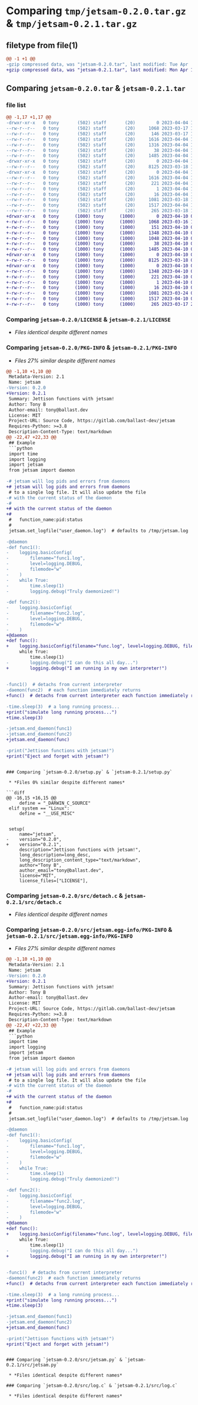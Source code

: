 # Comparing `tmp/jetsam-0.2.0.tar.gz` & `tmp/jetsam-0.2.1.tar.gz`

## filetype from file(1)

```diff
@@ -1 +1 @@
-gzip compressed data, was "jetsam-0.2.0.tar", last modified: Tue Apr  4 18:04:22 2023, max compression
+gzip compressed data, was "jetsam-0.2.1.tar", last modified: Mon Apr 10 04:39:53 2023, max compression
```

## Comparing `jetsam-0.2.0.tar` & `jetsam-0.2.1.tar`

### file list

```diff
@@ -1,17 +1,17 @@
-drwxr-xr-x   0 tony       (502) staff       (20)        0 2023-04-04 18:04:22.782406 jetsam-0.2.0/
--rw-r--r--   0 tony       (502) staff       (20)     1068 2023-03-17 19:06:19.000000 jetsam-0.2.0/LICENSE
--rw-r--r--   0 tony       (502) staff       (20)      146 2023-03-17 19:06:19.000000 jetsam-0.2.0/MANIFEST.in
--rw-r--r--   0 tony       (502) staff       (20)     1616 2023-04-04 18:04:22.782119 jetsam-0.2.0/PKG-INFO
--rw-r--r--   0 tony       (502) staff       (20)     1316 2023-04-04 17:55:45.000000 jetsam-0.2.0/README.md
--rw-r--r--   0 tony       (502) staff       (20)       38 2023-04-04 18:04:22.782479 jetsam-0.2.0/setup.cfg
--rw-r--r--   0 tony       (502) staff       (20)     1485 2023-04-04 18:03:19.000000 jetsam-0.2.0/setup.py
-drwxr-xr-x   0 tony       (502) staff       (20)        0 2023-04-04 18:04:22.780083 jetsam-0.2.0/src/
--rw-r--r--   0 tony       (502) staff       (20)     8125 2023-03-18 15:03:23.000000 jetsam-0.2.0/src/detach.c
-drwxr-xr-x   0 tony       (502) staff       (20)        0 2023-04-04 18:04:22.781789 jetsam-0.2.0/src/jetsam.egg-info/
--rw-r--r--   0 tony       (502) staff       (20)     1616 2023-04-04 18:04:22.000000 jetsam-0.2.0/src/jetsam.egg-info/PKG-INFO
--rw-r--r--   0 tony       (502) staff       (20)      221 2023-04-04 18:04:22.000000 jetsam-0.2.0/src/jetsam.egg-info/SOURCES.txt
--rw-r--r--   0 tony       (502) staff       (20)        1 2023-04-04 18:04:22.000000 jetsam-0.2.0/src/jetsam.egg-info/dependency_links.txt
--rw-r--r--   0 tony       (502) staff       (20)       16 2023-04-04 18:04:22.000000 jetsam-0.2.0/src/jetsam.egg-info/top_level.txt
--rw-r--r--   0 tony       (502) staff       (20)     1081 2023-03-18 15:07:46.000000 jetsam-0.2.0/src/jetsam.py
--rw-r--r--   0 tony       (502) staff       (20)     1517 2023-04-04 18:00:07.000000 jetsam-0.2.0/src/log.c
--rw-r--r--   0 tony       (502) staff       (20)      265 2023-03-18 15:03:23.000000 jetsam-0.2.0/src/log.h
+drwxr-xr-x   0 tony      (1000) tony      (1000)        0 2023-04-10 04:39:53.952240 jetsam-0.2.1/
+-rw-r--r--   0 tony      (1000) tony      (1000)     1068 2023-03-16 19:49:52.000000 jetsam-0.2.1/LICENSE
+-rw-r--r--   0 tony      (1000) tony      (1000)      151 2023-04-10 04:36:36.000000 jetsam-0.2.1/MANIFEST.in
+-rw-r--r--   0 tony      (1000) tony      (1000)     1348 2023-04-10 04:39:53.952240 jetsam-0.2.1/PKG-INFO
+-rw-r--r--   0 tony      (1000) tony      (1000)     1048 2023-04-10 04:29:44.000000 jetsam-0.2.1/README.md
+-rw-r--r--   0 tony      (1000) tony      (1000)       38 2023-04-10 04:39:53.952240 jetsam-0.2.1/setup.cfg
+-rw-r--r--   0 tony      (1000) tony      (1000)     1485 2023-04-10 04:35:59.000000 jetsam-0.2.1/setup.py
+drwxr-xr-x   0 tony      (1000) tony      (1000)        0 2023-04-10 04:39:53.952240 jetsam-0.2.1/src/
+-rw-r--r--   0 tony      (1000) tony      (1000)     8125 2023-03-18 00:03:57.000000 jetsam-0.2.1/src/detach.c
+drwxr-xr-x   0 tony      (1000) tony      (1000)        0 2023-04-10 04:39:53.952240 jetsam-0.2.1/src/jetsam.egg-info/
+-rw-r--r--   0 tony      (1000) tony      (1000)     1348 2023-04-10 04:39:53.000000 jetsam-0.2.1/src/jetsam.egg-info/PKG-INFO
+-rw-r--r--   0 tony      (1000) tony      (1000)      221 2023-04-10 04:39:53.000000 jetsam-0.2.1/src/jetsam.egg-info/SOURCES.txt
+-rw-r--r--   0 tony      (1000) tony      (1000)        1 2023-04-10 04:39:53.000000 jetsam-0.2.1/src/jetsam.egg-info/dependency_links.txt
+-rw-r--r--   0 tony      (1000) tony      (1000)       16 2023-04-10 04:39:53.000000 jetsam-0.2.1/src/jetsam.egg-info/top_level.txt
+-rw-r--r--   0 tony      (1000) tony      (1000)     1081 2023-03-24 05:27:16.000000 jetsam-0.2.1/src/jetsam.py
+-rw-r--r--   0 tony      (1000) tony      (1000)     1517 2023-04-10 04:27:58.000000 jetsam-0.2.1/src/log.c
+-rw-r--r--   0 tony      (1000) tony      (1000)      265 2023-03-17 23:31:46.000000 jetsam-0.2.1/src/log.h
```

### Comparing `jetsam-0.2.0/LICENSE` & `jetsam-0.2.1/LICENSE`

 * *Files identical despite different names*

### Comparing `jetsam-0.2.0/PKG-INFO` & `jetsam-0.2.1/PKG-INFO`

 * *Files 27% similar despite different names*

```diff
@@ -1,10 +1,10 @@
 Metadata-Version: 2.1
 Name: jetsam
-Version: 0.2.0
+Version: 0.2.1
 Summary: Jettison functions with jetsam!
 Author: Tony B
 Author-email: tony@ballast.dev
 License: MIT
 Project-URL: Source Code, https://gitlab.com/ballast-dev/jetsam
 Requires-Python: >=3.8
 Description-Content-Type: text/markdown
@@ -22,47 +22,33 @@
 ## Example 
 ```python
 import time
 import logging
 import jetsam
 from jetsam import daemon
 
-# jetsam will log pids and errors from daemons 
+# jetsam will log pids and errors from daemons
 # to a single log file. It will also update the file
-# with the current status of the daemon  
-#  
+# with the current status of the daemon
+#
 #   function_name:pid:status
 #
 jetsam.set_logfile("user_daemon.log")  # defaults to /tmp/jetsam.log
 
-@daemon
-def func1():
-    logging.basicConfig(
-        filename="func1.log", 
-        level=logging.DEBUG, 
-        filemode="w"
-    )
-    while True:
-        time.sleep(1)
-        logging.debug("Truly daemonized!")
 
-def func2():
-    logging.basicConfig(
-        filename="func2.log", 
-        level=logging.DEBUG, 
-        filemode="w"
-    )
+@daemon
+def func():
+    logging.basicConfig(filename="func.log", level=logging.DEBUG, filemode="w")
     while True:
         time.sleep(1)
-        logging.debug("I can do this all day...")
+        logging.debug("I am running in my own interpreter!")
 
 
-func1()  # detachs from current interpreter
-daemon(func2)  # each function immediately returns 
+func()  # detachs from current interpreter each function immediately returns 
 
-time.sleep(3)  # a long running process...
+print("simulate long running process...")
+time.sleep(3)
 
-jetsam.end_daemon(func1)
-jetsam.end_daemon(func2)
+jetsam.end_daemon(func)
 
-print("Jettison functions with jetsam!")
+print("Eject and forget with jetsam!")
 ```
```

### Comparing `jetsam-0.2.0/setup.py` & `jetsam-0.2.1/setup.py`

 * *Files 0% similar despite different names*

```diff
@@ -16,15 +16,15 @@
     define = "_DARWIN_C_SOURCE"
 elif system == "Linux":
     define = "__USE_MISC"
 
 
 setup(
     name="jetsam",
-    version="0.2.0",
+    version="0.2.1",
     description="Jettison functions with jetsam!",
     long_description=long_desc,
     long_description_content_type="text/markdown",
     author="Tony B",
     author_email="tony@ballast.dev",
     license="MIT",
     license_files=["LICENSE"],
```

### Comparing `jetsam-0.2.0/src/detach.c` & `jetsam-0.2.1/src/detach.c`

 * *Files identical despite different names*

### Comparing `jetsam-0.2.0/src/jetsam.egg-info/PKG-INFO` & `jetsam-0.2.1/src/jetsam.egg-info/PKG-INFO`

 * *Files 27% similar despite different names*

```diff
@@ -1,10 +1,10 @@
 Metadata-Version: 2.1
 Name: jetsam
-Version: 0.2.0
+Version: 0.2.1
 Summary: Jettison functions with jetsam!
 Author: Tony B
 Author-email: tony@ballast.dev
 License: MIT
 Project-URL: Source Code, https://gitlab.com/ballast-dev/jetsam
 Requires-Python: >=3.8
 Description-Content-Type: text/markdown
@@ -22,47 +22,33 @@
 ## Example 
 ```python
 import time
 import logging
 import jetsam
 from jetsam import daemon
 
-# jetsam will log pids and errors from daemons 
+# jetsam will log pids and errors from daemons
 # to a single log file. It will also update the file
-# with the current status of the daemon  
-#  
+# with the current status of the daemon
+#
 #   function_name:pid:status
 #
 jetsam.set_logfile("user_daemon.log")  # defaults to /tmp/jetsam.log
 
-@daemon
-def func1():
-    logging.basicConfig(
-        filename="func1.log", 
-        level=logging.DEBUG, 
-        filemode="w"
-    )
-    while True:
-        time.sleep(1)
-        logging.debug("Truly daemonized!")
 
-def func2():
-    logging.basicConfig(
-        filename="func2.log", 
-        level=logging.DEBUG, 
-        filemode="w"
-    )
+@daemon
+def func():
+    logging.basicConfig(filename="func.log", level=logging.DEBUG, filemode="w")
     while True:
         time.sleep(1)
-        logging.debug("I can do this all day...")
+        logging.debug("I am running in my own interpreter!")
 
 
-func1()  # detachs from current interpreter
-daemon(func2)  # each function immediately returns 
+func()  # detachs from current interpreter each function immediately returns 
 
-time.sleep(3)  # a long running process...
+print("simulate long running process...")
+time.sleep(3)
 
-jetsam.end_daemon(func1)
-jetsam.end_daemon(func2)
+jetsam.end_daemon(func)
 
-print("Jettison functions with jetsam!")
+print("Eject and forget with jetsam!")
 ```
```

### Comparing `jetsam-0.2.0/src/jetsam.py` & `jetsam-0.2.1/src/jetsam.py`

 * *Files identical despite different names*

### Comparing `jetsam-0.2.0/src/log.c` & `jetsam-0.2.1/src/log.c`

 * *Files identical despite different names*

